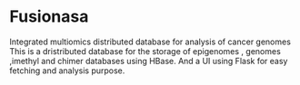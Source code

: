# Fusionasa
Integrated multiomics distributed database for analysis of cancer  genomes
This is a dristributed database for the storage of epigenomes , genomes ,imethyl and chimer databases using HBase.
And a UI using Flask for easy fetching and analysis purpose.
